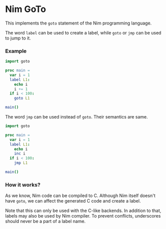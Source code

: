 # Nim GoTo

This implements the `goto` statement of the Nim programming language.

The word `label` can be used to create a label, while `goto` or `jmp` can be used to jump to it.

### Example

``` nim
import goto

proc main =
  var i = 1
  label L1:
    echo i
    i += 1
  if i < 100:
    goto L1

main()
```

The word `jmp` can be used instead of `goto`. Their semantics are same.

``` nim
import goto

proc main =
  var i = 1
  label L1:
    echo i
    inc i
  if i < 100:
    jmp L1

main()
```

### How it works?

As we know, Nim code can be compiled to C. Although Nim itself doesn't have `goto`, we can affect the generated C code and create a label.

Note that this can only be used with the C-like backends. In addition to that, labels may also be used by Nim compiler. To prevent conflicts, underscores should never be a part of a label name.
